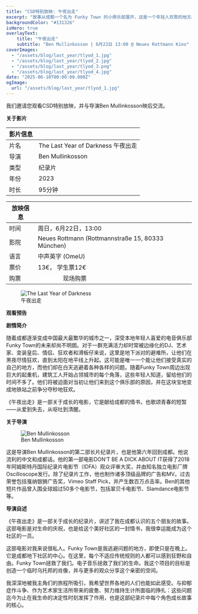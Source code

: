 ```yaml
---
title: "CSD特别放映: 午夜出走"
excerpt: "故事从成都一个名为 Funky Town 的小俱乐部展开，这是一个年轻人欢聚的地方。在这家被起重机遮掩在不起眼街角的酒吧里，电影导演和五个当地人一起用夜晚的狂欢来逃避生活的压力。然而，当太阳升起，起重机再次开始运转时，我们的主人公们不得不面对那些他们试图逃避的现实。"
backgroundColor: "#131326"
isHero: true
overlayText:
    title: "午夜出走"
    subtitle: "Ben Mullinkosson | 6月22日 13:00 @ Neues Rottmann Kino"
coverImages:
  - "/assets/blog/last_year/tlyod_1.jpg"
  - "/assets/blog/last_year/tlyod_2.jpg"
  - "/assets/blog/last_year/tlyod_3.png"
  - "/assets/blog/last_year/tlyod_4.jpg"
date: "2025-06-10T00:00:00.000Z"
ogImage:
  url: "/assets/blog/last_year/tlyod_1.jpg"
---
```


我们邀请您观看<span class="pride-month-rainbow">CSD</span>特别放映，并与导演Ben Mullinkosson映后交流。

**关于影片**

| 影片信息| |
|---|---|
| 片名| The Last Year of Darkness 午夜出走|
| 导演 | Ben Mullinkosson |
| 类型| 纪录片 |
| 年份 | 2023 |
| 时长| 95分钟 |

| 放映信息 | |
|---|---|
| 时间 | 周日，6月22日，13:00 |
| 影院 | Neues Rottmann (Rottmannstraße 15, 80333 München) |
| 语言| 中声英字 (OmeU) |
| 票价 | 13€， 学生票12€|
| 购票 | [<strong style="color:rgb(255, 255, 255); text-decoration: underline;">在线购票</strong>](https://neuesrottmann.de/programm/film/the-last-year-of-darkness) 现场购票 |

<figure>
  <img src="/assets/blog/last_year/poster.jpg" alt="The Last Year of Darkness" />
  <figcaption>午夜出走</figcaption>
</figure>

**观看预告**

<div class="youtube-embed" data-video-id="NtGIKQHlRvU" data-title="The Last Year of Darkness - Official Trailer"></div>

**剧情简介**

随着成都逐渐变成中国最大最繁华的城市之一，深受本地年轻人喜爱的电音俱乐部Funky Town的未来却尚不明朗。对于一群充满活力却时常被边缘化的DJ、艺术家、变装皇后、情侣、狂欢者和滑板仔来说，这里是地下派对的避难所，让他们在黑夜尽情狂欢，直到太阳在地平线上升起。这可能是唯一一个能让他们接受真实的自己的地方，而他们却在白天逃避着各种各样的问题。随着Funky Town周边出现巨大的起重机，建筑工人开始占领城市的每个角落，这些年轻人知道，留给他们的时间不多了。他们将被迫面对当初让他们来到这个俱乐部的原因，并在这块宝地变成地铁站之前争分夺秒地狂欢。

《午夜出走》是一部关于成长的电影，它是献给成都的情书，也歌颂青春的短暂——从爱到失去，从呕吐到清醒。

**关于导演**

<figure>
  <img src="/assets/blog/last_year/BenMullinkosson.JPG" alt="Ben Mullinkosson" />
  <figcaption>Ben Mullinkosson</figcaption>
</figure>

这是导演Ben Mullinkosson的第二部长片纪录片，也是他第六年回到成都。他说流利的中文和成都话。他的第一部电影DON’T BE A DICK ABOUT IT获得了2018年阿姆斯特丹国际纪录片电影节（IDFA）观众评审大奖，并由知名独立电影厂牌Oscilloscope发行。除了纪录片工作，他也制作诸多顶级品牌的广告和MV。过去荣誉包括戛纳银狮广告奖，Vimeo Staff Pick，并产生数百万点击率。Ben的其他短片作品曾入围全球超过50多个电影节，包括翠贝卡电影节、Slamdance电影节等。


**导演自述**

《午夜出走》是一部关于成长的纪录片，讲述了我在成都认识的五个朋友的故事。这部电影是对生命的庆祝，也是给这个美好社区的一封情书，我很幸运能成为这个社区的一员。

这部电影对我来说很私人。Funky Town是我逃避问题的地方，即使只是在晚上。它是成都地下社区的中心。在这里，每个不适应传统规则的人都可以感到狂野和自由。Funky Town拯救了我们。电子音乐拯救了我们的生命。我这个项目的目标是创造一个临时乌托邦的肖像，并与更多的观众分享这个亲密的空间。

我深深地被我主角们的旅程所吸引，我希望世界各地的人们也能如此感受。与抑郁症作斗争、作为艺术家生活所带来的疲惫、努力维持生计所面临的挣扎：这些问题迄今为止在我生命的决定性时刻发挥了作用，也是这部纪录片中每个角色成长故事的核心。
